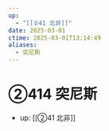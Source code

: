 ```yaml
---
up:
  - "[[②41 北非]]"
date: 2025-03-01
ctime: 2025-03-01T13:14:49
aliases:
  - 突尼斯
---
```


# ②414 突尼斯

- up: [[②41 北非]]
